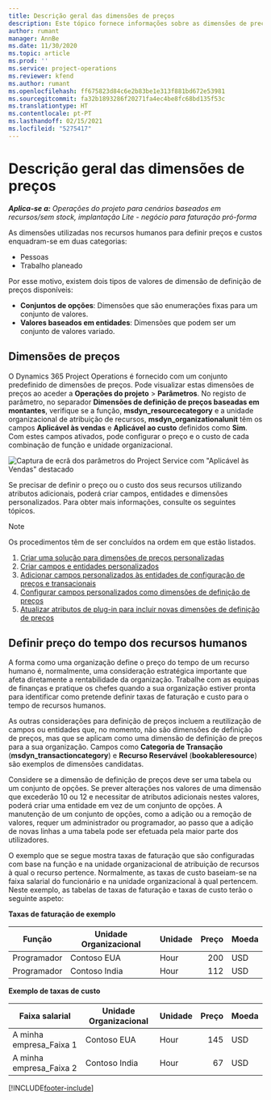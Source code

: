 ```yaml
---
title: Descrição geral das dimensões de preços
description: Este tópico fornece informações sobre as dimensões de preços no Dynamics 365 Project Operations.
author: rumant
manager: AnnBe
ms.date: 11/30/2020
ms.topic: article
ms.prod: ''
ms.service: project-operations
ms.reviewer: kfend
ms.author: rumant
ms.openlocfilehash: ff675823d84c6e2b83be1e313f881bd672e53981
ms.sourcegitcommit: fa32b1893286f20271fa4ec4be8fc68bd135f53c
ms.translationtype: HT
ms.contentlocale: pt-PT
ms.lasthandoff: 02/15/2021
ms.locfileid: "5275417"
---
```

# <a name="pricing-dimensions-overview"></a>Descrição geral das dimensões de preços

_**Aplica-se a:** Operações do projeto para cenários baseados em recursos/sem stock, implantação Lite - negócio para faturação pró-forma_

As dimensões utilizadas nos recursos humanos para definir preços e custos enquadram-se em duas categorias:

- Pessoas
- Trabalho planeado

Por esse motivo, existem dois tipos de valores de dimensão de definição de preços disponíveis:

- **Conjuntos de opções**: Dimensões que são enumerações fixas para um conjunto de valores.
- **Valores baseados em entidades**: Dimensões que podem ser um conjunto de valores variado.

## <a name="pricing-dimensions"></a>Dimensões de preços

O Dynamics 365 Project Operations é fornecido com um conjunto predefinido de dimensões de preços. Pode visualizar estas dimensões de preços ao aceder a **Operações do projeto** > **Parâmetros**. No registo de parâmetro, no separador **Dimensões de definição de preços baseadas em montantes**, verifique se a função, **msdyn_resourcecategory** e a unidade organizacional de atribuição de recursos, **msdyn_organizationalunit** têm os campos **Aplicável às vendas** e **Aplicável ao custo** definidos como **Sim**. Com estes campos ativados, pode configurar o preço e o custo de cada combinação de função e unidade organizacional.

![Captura de ecrã dos parâmetros do Project Service com "Aplicável às Vendas" destacado](media/PS-OOB-parameters.png)

Se precisar de definir o preço ou o custo dos seus recursos utilizando atributos adicionais, poderá criar campos, entidades e dimensões personalizados. Para obter mais informações, consulte os seguintes tópicos. 
  
  > [!NOTE]
  > Os procedimentos têm de ser concluídos na ordem em que estão listados.

1. [Criar uma solução para dimensões de preços personalizadas](../sales/create-solution-custompd.md)
2. [Criar campos e entidades personalizados](create-custom-fields-entities-pricing-dimensions.md)
3. [Adicionar campos personalizados às entidades de configuração de preços e transacionais](add-custom-fields-price-setup-transactional-entities.md)
4. [Configurar campos personalizados como dimensões de definição de preços](set-up-custom-fields-pricing-dimensions.md)
5. [Atualizar atributos de plug-in para incluir novas dimensões de definição de preços](update-plugin-attributes-pd.md)


## <a name="pricing-human-resource-time"></a>Definir preço do tempo dos recursos humanos
A forma como uma organização define o preço do tempo de um recurso humano é, normalmente, uma consideração estratégica importante que afeta diretamente a rentabilidade da organização. Trabalhe com as equipas de finanças e pratique os chefes quando a sua organização estiver pronta para identificar como pretende definir taxas de faturação e custo para o tempo de recursos humanos.

As outras considerações para definição de preços incluem a reutilização de campos ou entidades que, no momento, não são dimensões de definição de preços, mas que se aplicam como uma dimensão de definição de preços para a sua organização. Campos como **Categoria de Transação** (**msdyn_transactioncategory**) e **Recurso Reservável** (**bookableresource**) são exemplos de dimensões candidatas. 

Considere se a dimensão de definição de preços deve ser uma tabela ou um conjunto de opções. Se prever alterações nos valores de uma dimensão que excederão 10 ou 12 e necessitar de atributos adicionais nestes valores, poderá criar uma entidade em vez de um conjunto de opções. A manutenção de um conjunto de opções, como a adição ou a remoção de valores, requer um administrador ou programador, ao passo que a adição de novas linhas a uma tabela pode ser efetuada pela maior parte dos utilizadores.

O exemplo que se segue mostra taxas de faturação que são configuradas com base na função e na unidade organizacional de atribuição de recursos à qual o recurso pertence. Normalmente, as taxas de custo baseiam-se na faixa salarial do funcionário e na unidade organizacional à qual pertencem. Neste exemplo, as tabelas de taxas de faturação e taxas de custo terão o seguinte aspeto:

**Taxas de faturação de exemplo**

| Função        | Unidade Organizacional    |Unidade      |Preço      |Moeda  |
| ------------|-------------|----------|----------:|----------|
| Programador   | Contoso EUA  |Hour | 200|USD     |
| Programador   | Contoso India |Hour|   112|USD     |


**Exemplo de taxas de custo**

| Faixa salarial     | Unidade Organizacional    |Unidade      |Preço      |Moeda  |
| ----------------|-------------|----------|----------:|----------|
| A minha empresa_Faixa 1 | Contoso EUA  |Hour | 145|USD     |
| A minha empresa_Faixa 2 | Contoso India |Hour|   67|USD     |


[!INCLUDE[footer-include](../includes/footer-banner.md)]